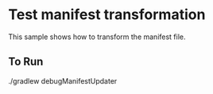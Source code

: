 # Test manifest transformation

This sample shows how to transform the manifest file.

## To Run
./gradlew debugManifestUpdater